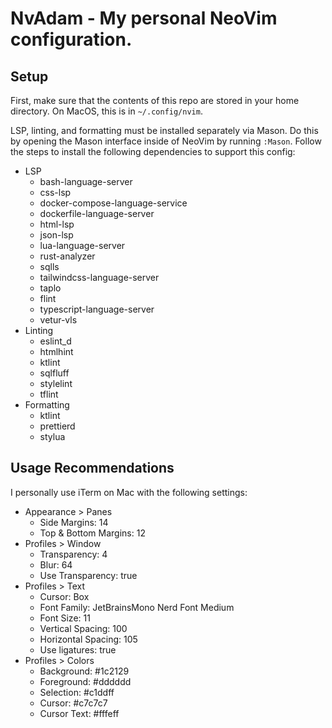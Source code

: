 # NvAdam - My personal NeoVim configuration.

## Setup

First, make sure that the contents of this repo are stored in your home directory. On MacOS, this is in `~/.config/nvim`.

LSP, linting, and formatting must be installed separately via Mason. Do this by opening the Mason interface inside of NeoVim by running `:Mason`. Follow the steps to install the following dependencies to support this config:

- LSP
  - bash-language-server
  - css-lsp
  - docker-compose-language-service
  - dockerfile-language-server
  - html-lsp
  - json-lsp
  - lua-language-server
  - rust-analyzer
  - sqlls
  - tailwindcss-language-server
  - taplo
  - flint
  - typescript-language-server
  - vetur-vls
- Linting
  - eslint_d
  - htmlhint
  - ktlint
  - sqlfluff
  - stylelint
  - tflint
- Formatting
  - ktlint
  - prettierd
  - stylua

## Usage Recommendations

I personally use iTerm on Mac with the following settings:

- Appearance > Panes
  - Side Margins: 14
  - Top & Bottom Margins: 12
- Profiles > Window
  - Transparency: 4
  - Blur: 64
  - Use Transparency: true
- Profiles > Text
  - Cursor: Box
  - Font Family: JetBrainsMono Nerd Font Medium
  - Font Size: 11
  - Vertical Spacing: 100
  - Horizontal Spacing: 105
  - Use ligatures: true
- Profiles > Colors
  - Background: #1c2129
  - Foreground: #dddddd
  - Selection: #c1ddff
  - Cursor: #c7c7c7
  - Cursor Text: #fffeff
